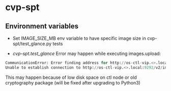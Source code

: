 # cvp-spt
Environment variables
--

* Set IMAGE_SIZE_MB env variable to have specific image size in cvp-spt/test_glance.py tests

* *cvp-spt.test_glance*   Error may happen while executing images.upload:
```python
CommunicationError: Error finding address for http://os-ctl-vip.<>.local:9292/v2/images/8bce33dd-9837-4646-b747-7f7f5ce01092/file:
Unable to establish connection to http://os-ctl-vip.<>.local:9292/v2/images/8bce33dd-9837-4646-b747-7f7f5ce01092/file: [Errno 32] Broken pipe
```
This may happen because of low disk space on ctl node or old cryptography package (will be fixed after upgrading to Python3)